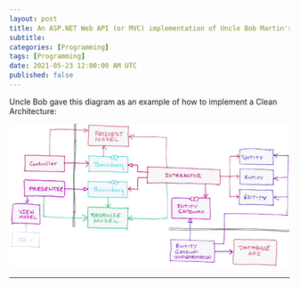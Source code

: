 ```yaml
---
layout: post
title: An ASP.NET Web API (or MVC) implementation of Uncle Bob Martin's Clean Architecture example
subtitle: 
categories: [Programming]
tags: [Programming]
date: 2021-05-23 12:00:00 AM UTC
published: false
---
```


<!-- Started May 21, 2021 5:39 AM Philippine Time -->

Uncle Bob gave this diagram as an example of how to implement a Clean Architecture:

![CleanArchitectureDesignByUncleBobMartin.png](/images/2017/CleanArchitectureDesignByUncleBobMartin.png)

<!--more-->








----------
